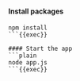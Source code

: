 
#### Install packages
```plain
npm install
```{{exec}}

#### Start the app
```plain
node app.js
```{{exec}}




